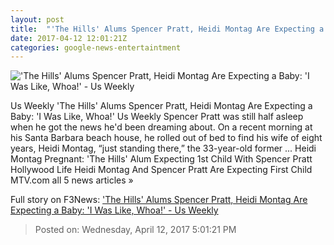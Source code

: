 ```yaml
---
layout: post
title:  "'The Hills' Alums Spencer Pratt, Heidi Montag Are Expecting a Baby: 'I Was Like, Whoa!' - Us Weekly"
date: 2017-04-12 12:01:21Z
categories: google-news-entertaintment
---
```


!['The Hills' Alums Spencer Pratt, Heidi Montag Are Expecting a Baby: 'I Was Like, Whoa!' - Us Weekly](http://img.usmagazine.com/social/heidi-a7ba81bb-1a71-49cf-835e-aab8b73890d2.jpg)

Us Weekly 'The Hills' Alums Spencer Pratt, Heidi Montag Are Expecting a Baby: 'I Was Like, Whoa!' Us Weekly Spencer Pratt was still half asleep when he got the news he'd been dreaming about. On a recent morning at his Santa Barbara beach house, he rolled out of bed to find his wife of eight years, Heidi Montag, “just standing there,” the 33-year-old former ... Heidi Montag Pregnant: 'The Hills' Alum Expecting 1st Child With Spencer Pratt Hollywood Life Heidi Montag And Spencer Pratt Are Expecting First Child MTV.com all 5 news articles »


Full story on F3News: ['The Hills' Alums Spencer Pratt, Heidi Montag Are Expecting a Baby: 'I Was Like, Whoa!' - Us Weekly](http://www.f3nws.com/n/NBcDhC)

> Posted on: Wednesday, April 12, 2017 5:01:21 PM
